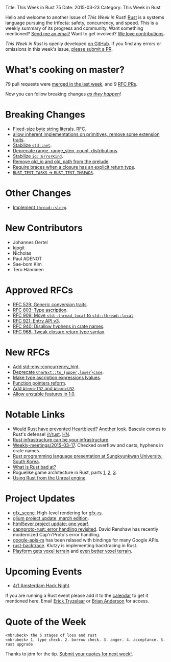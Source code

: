 Title: This Week in Rust 75
Date: 2015-03-23
Category: This Week in Rust

Hello and welcome to another issue of *This Week in Rust*!
[Rust](http://rust-lang.org) is a systems language pursuing the trifecta:
safety, concurrency, and speed. This is a weekly summary of its progress and
community. Want something mentioned? [Send me an
email!](mailto:corey@octayn.net?subject=This%20Week%20in%20Rust%20Suggestion)
Want to get involved? [We love
contributions](https://github.com/rust-lang/rust/wiki/Note-guide-for-new-contributors).

*This Week in Rust* is openly developed [on GitHub](https://github.com/cmr/this-week-in-rust).
If you find any errors or omissions in this week's issue, [please submit a PR](https://github.com/cmr/this-week-in-rust/pulls).

# What's cooking on master?

79 pull requests were [merged in the last week][merged], and 9 [RFC PRs][rfcs].

[merged]: https://github.com/rust-lang/rust/pulls?q=is%3Apr+is%3Amerged+merged%3A2015-03-16..2015-03-23
[rfcs]: https://github.com/rust-lang/rfcs/pulls?q=is%3Apr+is%3Amerged+merged%3A2015-03-16..2015-03-23

Now you can follow breaking changes *[as they happen][BitRust]*!

[BitRust]: http://rawgit.com/mrmonday/bitrust/gh-pages/index.html

# Breaking Changes

* [Fixed-size byte string literals][byte]. [RFC][byte-rfc].
* [allow inherent implementations on primitives, remove some extension traits][impl].
* [Stabilize `std::net`][net].
* [Deprecate range, range_step, count, distributions][range].
* [Stabilize `io::ErrorKind`][err].
* [Remove old_io and old_path from the prelude][old].
* [Require braces when a closure has an explicit return type][close].
* [`RUST_TEST_TASKS` -> `RUST_TEST_THREADS`][test].

[byte]: https://github.com/rust-lang/rust/pull/22838
[byte-rfc]: https://github.com/rust-lang/rfcs/blob/master/text/0339-statically-sized-literals.md
[impl]: https://github.com/rust-lang/rust/pull/23104
[net]: https://github.com/rust-lang/rust/pull/23352
[range]: https://github.com/rust-lang/rust/pull/23347
[err]: https://github.com/rust-lang/rust/pull/23430
[old]: https://github.com/rust-lang/rust/pull/23470
[close]: https://github.com/rust-lang/rust/pull/23475
[test]: https://github.com/rust-lang/rust/pull/23525

# Other Changes

* [Implement `thread::sleep`][sleep].

[sleep]: https://github.com/rust-lang/rust/pull/23330

# New Contributors

* Johannes Oertel
* kjpgit
* Nicholas
* Paul ADENOT
* Sae-bom Kim
* Tero Hänninen

# Approved RFCs

* [RFC 529: Generic conversion traits][conv].
* [RFC 803: Type ascription][asc].
* [RFC 909: Move `std::thread_local` to `std::thread::local`][local].
* [RFC 921: Entry API v3][entry].
* [RFC 940: Disallow hyphens in crate names][hype].
* [RFC 968: Tweak closure return type syntax][close].

[conv]: https://github.com/rust-lang/rfcs/blob/master/text/0529-conversion-traits.md
[asc]: https://github.com/rust-lang/rfcs/blob/master/text/0803-type-ascription.md
[local]: https://github.com/rust-lang/rfcs/blob/master/text/0909-move-thread-local-to-std-thread.md
[entry]: https://github.com/rust-lang/rfcs/blob/master/text/0921-entry_v3.md
[hype]: https://github.com/rust-lang/rfcs/blob/master/text/0940-hyphens-considered-harmful.md
[close]: https://github.com/rust-lang/rfcs/blob/master/text/0968-closure-return-type-syntax.md

# New RFCs

* [Add std::env::concurrency_hint][conc].
* [Deprecate `CharExt::to_{upper,lower}case`][low].
* [Make type ascription expressions lvalues][asc].
* [Function pointers reform][fn].
* [Add `AtomicI32` and `AtomicU32`][atom].
* [Allow unstable features in 1.0][unst].

[unst]: https://github.com/rust-lang/rfcs/pull/1007
[atom]: https://github.com/rust-lang/rfcs/pull/1000
[fn]: https://github.com/rust-lang/rfcs/pull/996
[asc]: https://github.com/rust-lang/rfcs/pull/987
[low]: https://github.com/rust-lang/rfcs/pull/986
[conc]: https://github.com/rust-lang/rfcs/blob/master/text/0968-closure-return-type-syntax.md

# Notable Links

* [Would Rust have prevented Heartbleed? Another look][heart]. Bascule
  comes to Rust's defense! [/r/rust][heart-r]. [HN][heart-hn].
* [Rust infrastructure can be your infrastructure][inf].
* [Weekly-meetings/2015-03-17][mtg]. Checked overflow and casts; hyphens in crate names.
* [Rust programming language presentation at Sungkyunkwan University, South Korea][sk].
* [What is Rust bad at?][bad]
* Roguelike game architecture in Rust, parts [1][r1], [2][r2], [3][r3].
* [Using Rust from the Unreal engine][unreal].

[unreal]: https://www.reddit.com/r/rust_gamedev/comments/2zw3e1/using_rust_from_the_unreal_engine/
[r3]: http://rsaarelm.github.io/Roguelike-architecture-in-Rust-3/
[r2]: http://rsaarelm.github.io/Roguelike-architecture-in-Rust-2/
[r1]: http://rsaarelm.github.io/Roguelike-architecture-in-Rust-1/
[bad]: https://www.reddit.com/r/rust/comments/2zu3eo/what_is_rust_bad_at/
[sk]: http://www.slideshare.net/jaejukim9/rust-programming-language
[inf]: http://huonw.github.io/blog/2015/03/rust-infrastructure-can-be-your-infrastructure/
[heart]: http://tonyarcieri.com/would-rust-have-prevented-heartbleed-another-look
[heart-r]: https://www.reddit.com/r/rust/comments/2zd797/would_rust_have_prevented_heartbleed_another_look/
[heart-hn]: https://news.ycombinator.com/item?id=9219432
[mtg]: https://github.com/rust-lang/meeting-minutes/blob/master/weekly-meetings/2015-03-17.md

# Project Updates

* [gfx_scene]. High-level rendering for [gfx-rs].
* [glium project update, march edition][glium].
* [html5ever project update: one year!][html5ever].
* [capnproto-rust: error handling revisited][cap]. David Renshaw has
  recently modernized Cap'n'Proto's error handling.
* [google-apis-rs] has been relased with bindings for many Google APIs.
* [rust-backtrace]. Klutzy is implementing backtracing in Rust.
* [Playform gets voxel terrain][vox] and [even better voxel terrain][vox2].

[glium]: https://www.reddit.com/r/rust_gamedev/comments/304268/glium_project_update_march_edition/
[gfx-rs]: https://github.com/gfx-rs/gfx-rs
[gfx_scene]: https://www.reddit.com/r/rust_gamedev/comments/2zzxhb/show_rgd_gfx_scene_high_level_rendering_for_gfxrs/
[vox]: https://www.reddit.com/r/rust_gamedev/comments/2zzf8v/wip_playform_gets_voxel_terrain/
[vox2]: https://www.reddit.com/r/rust_gamedev/comments/304s11/improved_soontobe_destructible_voxel_terrain_in/
[google-apis-rs]: https://www.reddit.com/r/rust/comments/300c49/google_apis_for_rust_v010_released_on_cratesio/
[html5ever]: http://mainisusuallyafunction.blogspot.com/2015/03/html5ever-project-update-one-year.html
[cap]: http://dwrensha.github.io/capnproto-rust/2015/03/21/error-handling-revisited.html
[rust-backtrace]: https://github.com/klutzy/rust-backtrace/tree/tmp

# Upcoming Events

* [4/1 Amsterdam Hack Night][am].

[am]: http://www.meetup.com/Rust-Amsterdam/events/220668018/

If you are running a Rust event please add it to the [calendar] to get
it mentioned here. Email [Erick Tryzelaar][erickt] or [Brian
Anderson][brson] for access.

[calendar]: https://www.google.com/calendar/embed?src=apd9vmbc22egenmtu5l6c5jbfc%40group.calendar.google.com
[erickt]: mailto:erick.tryzelaar@gmail.com
[brson]: mailto:banderson@mozilla.com

# Quote of the Week

```
<mbrubeck> the 5 stages of loss and rust
<mbrubeck> 1. type check. 2. borrow check. 3. anger. 4. acceptance. 5. rust upgrade
```

Thanks to jdm for the tip. [Submit your quotes for next week!][submit].

[submit]: http://users.rust-lang.org/t/twir-quote-of-the-week/328
